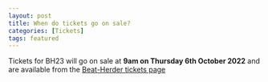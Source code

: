 ```yaml
---
layout: post
title: When do tickets go on sale?
categories: [Tickets]
tags: featured
---
```


Tickets for BH23 will go on sale at <b>9am on Thursday 6th October 2022</b> and are available from the [Beat-Herder tickets page](https://tickets.beatherder.co.uk/)